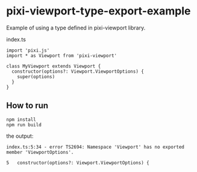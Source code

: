 # pixi-viewport-type-export-example

Example of using a type defined in pixi-viewport library.

index.ts
```
import 'pixi.js'
import * as Viewport from 'pixi-viewport'

class MyViewport extends Viewport {
  constructor(options?: Viewport.ViewportOptions) {
    super(options)
  }
}
```

## How to run
```
npm install
npm run build
```

the output:
```
index.ts:5:34 - error TS2694: Namespace 'Viewport' has no exported member 'ViewportOptions'.

5   constructor(options?: Viewport.ViewportOptions) {

```

